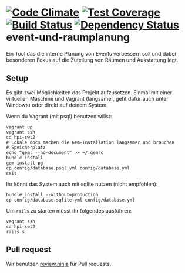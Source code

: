 [![Code Climate](https://codeclimate.com/github/hpi-swt2/event-und-raumplanung/badges/gpa.svg)](https://codeclimate.com/github/hpi-swt2/event-und-raumplanung)
[![Test Coverage](https://codeclimate.com/github/hpi-swt2/event-und-raumplanung/badges/coverage.svg)](https://codeclimate.com/github/hpi-swt2/event-und-raumplanung)
[![Build Status](https://travis-ci.org/hpi-swt2/event-und-raumplanung.svg?branch=master)](https://travis-ci.org/hpi-swt2/event-und-raumplanung)
[![Dependency Status](https://gemnasium.com/hpi-swt2/event-und-raumplanung.svg)](https://gemnasium.com/hpi-swt2/event-und-raumplanung)
event-und-raumplanung
=====================

Ein Tool das die interne Planung von Events verbessern soll und dabei besonderen Fokus auf die Zuteilung von Räumen und Ausstattung legt.


Setup
-----
Es gibt zwei Möglichkeiten das Projekt aufzusetzen. Einmal mit einer virtuellen Maschine und Vagrant
(langsamer, geht dafür auch unter Windows) oder direkt auf deinem System.

Wenn du Vagrant (mit psql) benutzen willst:

    vagrant up
    vagrant ssh
    cd hpi-swt2
    # Lokale docs machen die Gem-Installation langsamer und brauchen
    # Speicherplatz
    echo “gem: --no-document” >> ~/.gemrc
    bundle install
    gem install pg
    cp config/database.psql.yml config/database.yml
    exit

Ihr könnt das System auch mit sqlite nutzen (nicht empfohlen):

    bundle install --without=production
    cp config/database.sqlite.yml config/database.yml

Um `rails` zu starten müsst ihr folgendes ausführen:

    vagrant ssh
    cd hpi-swt2
    rails s

Pull request
------------

Wir benutzen [review.ninja](http://app.review.ninja/hpi-swt2/event-und-raumplanung) für Pull requests.



